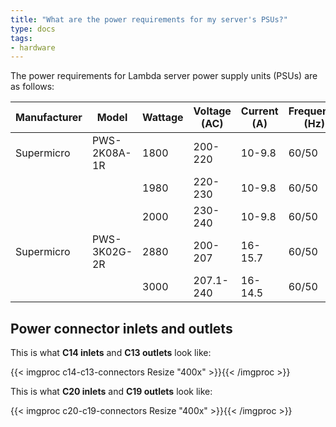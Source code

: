 ```yaml
---
title: "What are the power requirements for my server's PSUs?"
type: docs
tags:
- hardware
---
```


The power requirements for Lambda server power supply units (PSUs) are as
follows:

| Manufacturer | Model        | Wattage | Voltage (AC) | Current (A) | Frequency (Hz) | Inlet/Outlet | Efficiency               |
|--------------|--------------|---------|--------------|-------------|----------------|--------------|--------------------------|
| Supermicro   | PWS-2K08A-1R | 1800    | 200-220      | 10-9.8      | 60/50          | C14/C13      | 80 Plus Titanium (> 96%) |
|              |              | 1980    | 220-230      | 10-9.8      | 60/50          |              |                          |
|              |              | 2000    | 230-240      | 10-9.8      | 60/50          |              |                          |
| Supermicro   | PWS-3K02G-2R | 2880    | 200-207      | 16-15.7     | 60/50          | C20/C19      | 80 Plus Titanium (> 96%) |
|              |              | 3000    | 207.1-240    | 16-14.5     | 60/50          |              |                          |

## Power connector inlets and outlets

This is what **C14 inlets** and **C13 outlets** look like:

{{< imgproc c14-c13-connectors Resize "400x" >}}{{< /imgproc >}}

This is what **C20 inlets** and **C19 outlets** look like:

{{< imgproc c20-c19-connectors Resize "400x" >}}{{< /imgproc >}}
